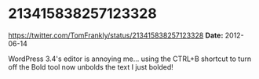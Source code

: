 # 213415838257123328
https://twitter.com/TomFrankly/status/213415838257123328
**Date:** 2012-06-14

WordPress 3.4's editor is annoying me... using the CTRL+B shortcut to turn off the Bold tool now unbolds the text I just bolded!
